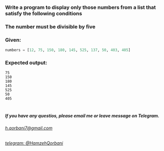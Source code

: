 ### Write a program to display only those numbers from a list that satisfy the following conditions

### The number must be divisible by five
### Given:
```python
numbers = [12, 75, 150, 180, 145, 525, 137, 50, 403, 405]
```
### Expected output:
```
75
150
180
145
525
50
405
```
#
#####  If you have any questios, please email me or leave message on Telegram.

###### [h.qorbani7@gmail.com](mailto:h.qorbani7@gmail.com)
###### [telegram: @HamzehQorbani](https://t.me/HamzehQorbani)